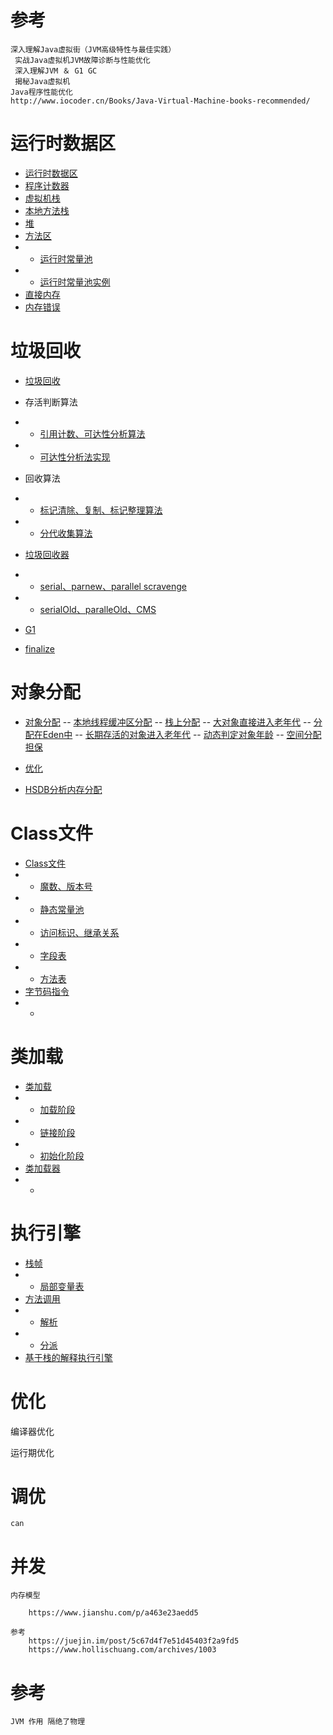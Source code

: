 



# 参考

    深入理解Java虚拟街（JVM高级特性与最佳实践）
     实战Java虚拟机JVM故障诊断与性能优化
     深入理解JVM ＆ G1 GC
     揭秘Java虚拟机
    Java程序性能优化
    http://www.iocoder.cn/Books/Java-Virtual-Machine-books-recommended/
    
    
    
# 运行时数据区

- [运行时数据区](https://github.com/RodJohn/JVM/blob/master/md/201_%E5%86%85%E5%AD%98%E5%8C%BA%E5%9F%9F.md)
- [程序计数器](https://github.com/RodJohn/JVM/edit/master/md/202_%E7%A8%8B%E5%BA%8F%E8%AE%A1%E6%95%B0%E5%99%A8.md)
- [虚拟机栈](https://github.com/RodJohn/JVM/blob/master/md/203_%E8%99%9A%E6%8B%9F%E6%9C%BA%E6%A0%88.md)
- [本地方法栈](https://github.com/RodJohn/JVM/blob/master/md/204_%E6%9C%AC%E5%9C%B0%E6%96%B9%E6%B3%95%E6%A0%88.md)
- [堆](https://github.com/RodJohn/JVM/blob/master/md/205_%E5%A0%86.md)
- [方法区](https://github.com/RodJohn/JVM/blob/master/md/206_%E6%96%B9%E6%B3%95%E5%8C%BA.md)
- - [运行时常量池](https://github.com/RodJohn/JVM/blob/master/md/208_%E8%BF%90%E8%A1%8C%E6%97%B6%E5%B8%B8%E9%87%8F%E6%B1%A0.md)
- - [运行时常量池实例](https://github.com/RodJohn/JVM/blob/master/md/209_%E8%BF%90%E8%A1%8C%E6%97%B6%E5%B8%B8%E9%87%8F%E6%B1%A0%E5%AE%9E%E4%BE%8B.md)
- [直接内存](https://github.com/RodJohn/JVM/blob/master/md/207_%E7%9B%B4%E6%8E%A5%E5%86%85%E5%AD%98.md)
- [内存错误](https://github.com/RodJohn/JVM/blob/master/md/210_%E5%86%85%E5%AD%98%E9%94%99%E8%AF%AF.md)

# 垃圾回收

 - [垃圾回收](https://github.com/RodJohn/JVM/blob/master/md/220_%E5%9E%83%E5%9C%BE%E5%9B%9E%E6%94%B6.md)  
 - 存活判断算法
 - - [引用计数、可达性分析算法](https://github.com/RodJohn/JVM/edit/master/md/221_%E5%AD%98%E6%B4%BB%E7%AE%97%E6%B3%95.md)     
 - - [可达性分析法实现](https://github.com/RodJohn/JVM/blob/master/md/225_%E5%8F%AF%E8%BE%BE%E6%80%A7%E5%88%86%E6%9E%90%E6%B3%95%E5%AE%9E%E7%8E%B0.md)
 - 回收算法
 - - [标记清除、复制、标记整理算法](https://github.com/RodJohn/JVM/blob/master/md/224_%E5%9F%BA%E7%A1%80%E5%9B%9E%E6%94%B6%E7%AE%97%E6%B3%95.md)
 - - [分代收集算法](https://github.com/RodJohn/JVM/blob/master/md/229_%E5%88%86%E4%BB%A3%E6%94%B6%E9%9B%86%E7%AE%97%E6%B3%95.md)
 
 - [垃圾回收器](https://github.com/RodJohn/JVM/edit/master/md/226_%E5%9E%83%E5%9C%BE%E5%9B%9E%E6%94%B6%E5%99%A8.md)
 - - [serial、parnew、parallel scravenge](https://github.com/RodJohn/JVM/blob/master/md/230_%E6%96%B0%E7%94%9F%E4%BB%A3%E6%94%B6%E9%9B%86%E5%99%A8.md)
 - - [serialOld、paralleOld、CMS](https://github.com/RodJohn/JVM/blob/master/md/231_%E8%80%81%E5%B9%B4%E4%BB%A3%E6%94%B6%E9%9B%86%E5%99%A8.md)
 
 - [G1](https://github.com/RodJohn/JVM/blob/master/md/227_G1.md)
 - [finalize]()  
 
 # 对象分配
 
 - [对象分配]()
 -- [本地线程缓冲区分配]()
 -- [栈上分配]()
 -- [大对象直接进入老年代]()
 -- [分配在Eden中]()
 -- [长期存活的对象进入老年代]()
 -- [动态判定对象年龄]()
 -- [空间分配担保]()
 
 - [优化]()
 - [HSDB分析内存分配]()


# Class文件

 - [Class文件](https://github.com/RodJohn/JVM/blob/master/md/330_ClassFile.md)
 - - [魔数、版本号](https://github.com/RodJohn/JVM/blob/master/md/337_MagicVersion.md)
 - - [静态常量池](https://github.com/RodJohn/JVM/blob/master/md/332_StaticConstantPool.md)
 - - [访问标识、继承关系](https://github.com/RodJohn/JVM/blob/master/md/338_AccessFlag.md)
 - - [字段表](https://github.com/RodJohn/JVM/blob/master/md/333_FiledTable.md)
 - - [方法表](https://github.com/RodJohn/JVM/blob/master/md/335_MethodTable.md)
 - [字节码指令]()
 - - []()
 
    
# 类加载

- [类加载](https://github.com/RodJohn/JVM/blob/master/md/310_ClassLoad.md)
- - [加载阶段](https://github.com/RodJohn/JVM/blob/master/md/311_loadstage.md)
- - [链接阶段](https://github.com/RodJohn/JVM/blob/master/md/312_linkstage.md)
- - [初始化阶段](https://github.com/RodJohn/JVM/blob/master/md/313_initstage.md)
- [类加载器](https://github.com/RodJohn/JVM/blob/master/md/320_ClassLoder.md)
- - []()

       

# 执行引擎

- [栈帧]()
- - [局部变量表]()
- [方法调用]()
- - [解析]() 
- - [分派]() 
- [基于栈的解释执行引擎]() 
  


# 优化

编译器优化

运行期优化


# 调优
    
    can



# 并发

    内存模型
    
        https://www.jianshu.com/p/a463e23aedd5
    
    参考
        https://juejin.im/post/5c67d4f7e51d45403f2a9fd5
        https://www.hollischuang.com/archives/1003





# 参考

    JVM 作用 隔绝了物理
